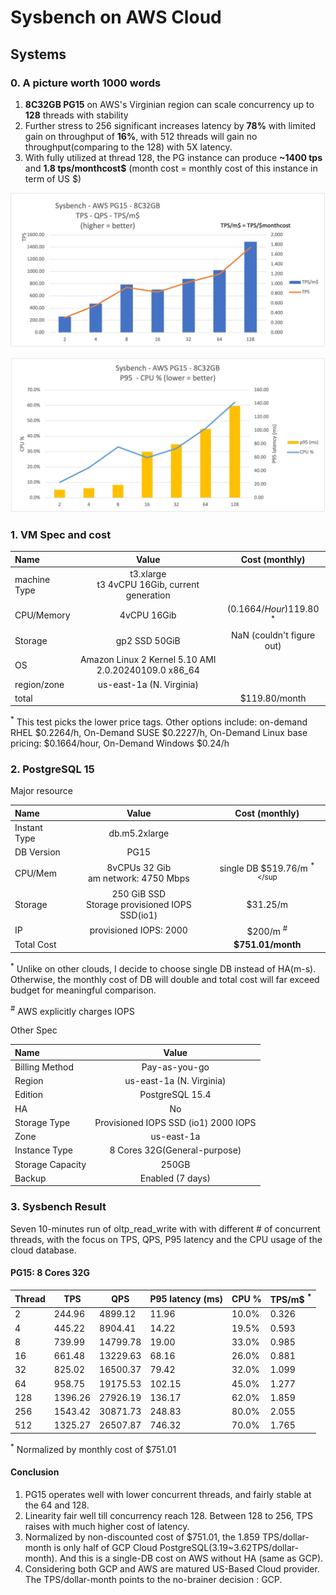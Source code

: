 # Sysbench on AWS Cloud

## Systems

### 0. A picture worth 1000 words
1. **8C32GB PG15** on AWS's Virginian region can scale concurrency up to **128** threads with stability
2. Further stress to 256 significant increases latency by **78%** with limited gain on throughput of **16%**, with 512 threads will gain no throughput(comparing to the 128) with 5X latency. 
3. With fully utilized at thread 128, the PG instance can produce **~1400 tps** and **1.8 tps/monthcost$** (month cost = monthly cost of this instance in term of US $)

![](./images/AWS_PG15_TPS_TPSpDollar.jpg)

![](./images/AWS_PG15_P95_CPU.jpg)

### 1. VM Spec and cost

| Name             | Value |Cost (monthly) |
| :---------------- | :------: |:------: |
| machine Type        | t3.xlarge <br> t3 4vCPU 16Gib, current generation   |
| CPU/Memory |        4vCPU 16Gib   |  ($0.1664/Hour)$119.80 <sup>*</sup>
| Storage           |  gp2 SSD  50GiB  | NaN (couldn't figure out)
| OS        | Amazon Linux 2 Kernel 5.10 AMI 2.0.20240109.0 x86_64   |
| region/zone        | us-east-1a (N. Virginia)  |
| total || $119.80/month 

<sup>*</sup> This test picks the lower price tags. Other options include: on-demand RHEL $0.2264/h, On-Demand SUSE $0.2227/h, On-Demand Linux base pricing: $0.1664/hour, On-Demand Windows $0.24/h



### 2. PostgreSQL 15

Major resource 

| Name             | Value |Cost (monthly) |
| :---------------- | :------: |:------: |
| Instant Type  | db.m5.2xlarge  | 
| DB Version        | PG15   |
| CPU/Mem |        8vCPUs 32 Gib <br> am network: 4750 Mbps  |  single DB $519.76/m <sup>*</sup
| Storage           |  250 GiB SSD <br> Storage provisioned IOPS SSD(io1) |  $31.25/m
| IP | provisioned IOPS: 2000 | $200/m  <sup>#</sup>
|Total Cost|| **$751.01/month** |

<sup>*</sup> Unlike on other clouds, I decide to choose single DB instead of HA(m-s). Otherwise, the monthly cost of DB will double and total cost will far exceed budget for meaningful comparison.

<sup>#</sup> AWS explicitly charges IOPS 



Other Spec 

| Name             | Value | 
| :---------------- | :------: |
| Billing Method | Pay-as-you-go
| Region  | us-east-1a (N. Virginia) 
| Edition | PostgreSQL  15.4
| HA | No
| Storage Type | Provisioned IOPS SSD (io1) 2000 IOPS 
| Zone | us-east-1a
| Instance Type | 8 Cores 32G(General-purpose)
| Storage Capacity |  250GB
| Backup | Enabled (7 days)


### 3. Sysbench Result

Seven 10-minutes run of oltp_read_write with with different # of concurrent threads, with the focus on TPS, QPS, P95 latency and the CPU usage of the cloud database.

#### PG15: 8 Cores 32G

| Thread | TPS     | QPS      | P95 latency (ms) | CPU % | TPS/m$ <sup>*</sup> |
| ------ | ------- | -------- | ---------------- | ----- | ------ |
| 2      | 244.96  | 4899.12  | 11.96            | 10.0% | 0.326  |
| 4      | 445.22  | 8904.41  | 14.22            | 19.5% | 0.593  |
| 8      | 739.99  | 14799.78 | 19.00            | 33.0% | 0.985  |
| 16     | 661.48  | 13229.63 | 68.16            | 26.0% | 0.881  |
| 32     | 825.02  | 16500.37 | 79.42            | 32.0% | 1.099  |
| 64     | 958.75  | 19175.53 | 102.15           | 45.0% | 1.277  |
| 128    | 1396.26 | 27926.19 | 136.17           | 62.0% | 1.859  |
| 256    | 1543.42 | 30871.73 | 248.83           | 80.0% | 2.055  |
| 512    | 1325.27 | 26507.87 | 746.32           | 70.0% | 1.765  |


<sup>*</sup> Normalized by monthly cost of $751.01

#### Conclusion

1. PG15 operates well with lower concurrent threads, and fairly stable at the 64 and 128. 
2. Linearity fair well till concurrency reach 128. Between 128 to 256, TPS raises with much higher cost of  latency.  
3. Normalized by non-discounted cost of $751.01, the 1.859 TPS/dollar-month is only half of GCP Cloud PostgreSQL(3.19~3.62TPS/dollar-month). And this is a single-DB cost on AWS without HA (same as GCP).  
4. Considering both GCP and AWS are matured US-Based Cloud provider. The TPS/dollar-month points to the no-brainer decision : GCP.
